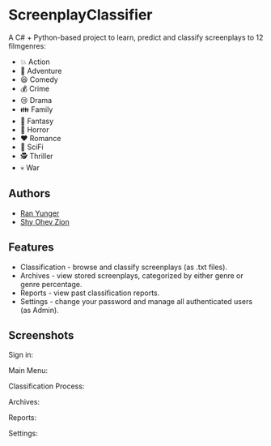 # ScreenplayClassifier

A C# + Python-based project to learn, predict and classify screenplays to 12 filmgenres:
* 💥 Action
* 🚶 Adventure
* 😆 Comedy
* 💰 Crime
* 😢 Drama
* 👪 Family
* 🦄 Fantasy
* 🔪 Horror
* ❤️ Romance
* 🤖 SciFi
* 🕵️ Thriller
* 💀 War

## Authors

- [Ran Yunger](https://github.com/RanYunger)
- [Shy Ohev Zion](https://github.com/ShyOZ)
 
## Features

- Classification - browse and classify screenplays (as .txt files).
- Archives - view stored screenplays, categorized by either genre or genre percentage.
- Reports - view past classification reports.
- Settings - change your password and manage all authenticated users (as Admin).

## Screenshots
Sign in:



Main Menu:



Classification Process:



Archives:



Reports:



Settings:


